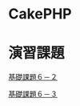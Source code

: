 CakePHP
=======

演習課題
=======

[基礎課題６－２](https://github.com/MJunki/g031k151/blob/master/app/Controller/MushupsController.php)

[基礎課題６－３](https://github.com/MJunki/g031k151/blob/master/app/Controller/JoinsController.php)